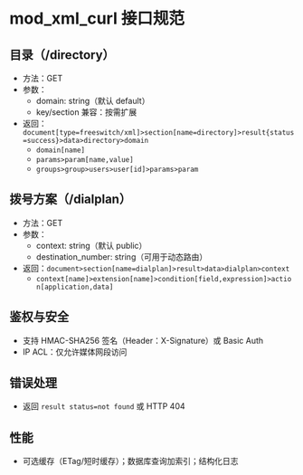 # mod_xml_curl 接口规范

## 目录（/directory）
- 方法：GET
- 参数：
  - domain: string（默认 default）
  - key/section 兼容：按需扩展
- 返回：`document[type=freeswitch/xml]>section[name=directory]>result{status=success}>data>directory>domain`
  - `domain[name]`
  - `params>param[name,value]`
  - `groups>group>users>user[id]>params>param`

## 拨号方案（/dialplan）
- 方法：GET
- 参数：
  - context: string（默认 public）
  - destination_number: string（可用于动态路由）
- 返回：`document>section[name=dialplan]>result>data>dialplan>context`
  - `context[name]>extension[name]>condition[field,expression]>action[application,data]`

## 鉴权与安全
- 支持 HMAC-SHA256 签名（Header：X-Signature）或 Basic Auth
- IP ACL：仅允许媒体网段访问

## 错误处理
- 返回 `result status=not found` 或 HTTP 404

## 性能
- 可选缓存（ETag/短时缓存）；数据库查询加索引；结构化日志